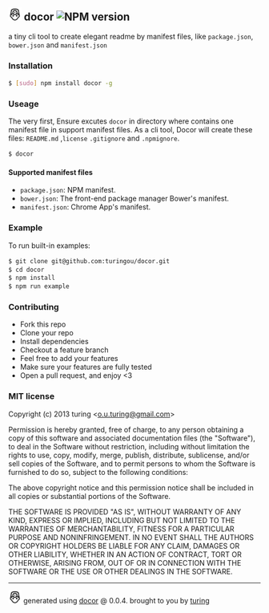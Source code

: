 ## ![docor](./docor.png) docor ![NPM version](https://img.shields.io/npm/v/docor.svg?style=flat)

a tiny cli tool to create elegant readme by manifest files, like `package.json`, `bower.json` and `manifest.json`

### Installation
```bash
$ [sudo] npm install docor -g
```

### Useage

The very first, Ensure excutes `docor` in directory where contains one manifest file in support manifest files. As a cli tool, Docor will create these files: `README.md` ,`license` `.gitignore` and `.npmignore`.

```bash
$ docor
```

#### Supported manifest files

- `package.json`: NPM manifest.
- `bower.json`: The front-end package manager Bower's manifest.
- `manifest.json`: Chrome App's manifest.

### Example

To run built-in examples:

```bash
$ git clone git@github.com:turingou/docor.git
$ cd docor
$ npm install
$ npm run example
```

### Contributing
- Fork this repo
- Clone your repo
- Install dependencies
- Checkout a feature branch
- Feel free to add your features
- Make sure your features are fully tested
- Open a pull request, and enjoy <3

### MIT license
Copyright (c) 2013 turing &lt;o.u.turing@gmail.com&gt;

Permission is hereby granted, free of charge, to any person obtaining a copy
of this software and associated documentation files (the "Software"), to deal
in the Software without restriction, including without limitation the rights
to use, copy, modify, merge, publish, distribute, sublicense, and/or sell
copies of the Software, and to permit persons to whom the Software is
furnished to do so, subject to the following conditions:

The above copyright notice and this permission notice shall be included in
all copies or substantial portions of the Software.

THE SOFTWARE IS PROVIDED "AS IS", WITHOUT WARRANTY OF ANY KIND, EXPRESS OR
IMPLIED, INCLUDING BUT NOT LIMITED TO THE WARRANTIES OF MERCHANTABILITY,
FITNESS FOR A PARTICULAR PURPOSE AND NONINFRINGEMENT. IN NO EVENT SHALL THE
AUTHORS OR COPYRIGHT HOLDERS BE LIABLE FOR ANY CLAIM, DAMAGES OR OTHER
LIABILITY, WHETHER IN AN ACTION OF CONTRACT, TORT OR OTHERWISE, ARISING FROM,
OUT OF OR IN CONNECTION WITH THE SOFTWARE OR THE USE OR OTHER DEALINGS IN
THE SOFTWARE.

---
![docor](./docor.png)
generated using [docor](https://github.com/turingou/docor.git) @ 0.0.4. brought to you by [turing](https://npmjs.org/~turing)
